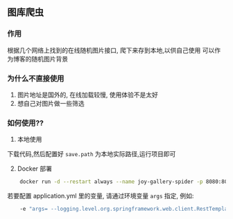 ## 图库爬虫

### 作用
根据几个网络上找到的在线随机图片接口, 爬下来存到本地,以供自己使用
可以作为博客的随机图片背景

### 为什么不直接使用
1. 图片地址是国外的, 在线加载较慢, 使用体验不是太好
2. 想自己对图片做一些筛选


### 如何使用??
1. 本地使用

下载代码,然后配置好 `save.path` 为本地实际路径,运行项目即可


2. Docker 部署

```bash
    docker run -d --restart always --name joy-gallery-spider -p 8080:8080 -e logLevel=info -v /path:/home/liufa/app/joy-gallery-spider/gallery joyfay/joy-gallery-spider
```

若要配置 application.yml 里的变量, 请通过环境变量 `args` 指定, 例如:

```bash
    -e "args= --logging.level.org.springframework.web.client.RestTemplate=info --logging.level.cn.joylau.code=info"
```